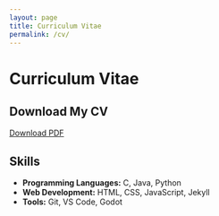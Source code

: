 ```yaml
---
layout: page
title: Curriculum Vitae
permalink: /cv/
---
```


# Curriculum Vitae

## Download My CV
[Download PDF](assets/documents/cvnicoesgeb.pdf)

## Skills
- **Programming Languages:** C, Java, Python
- **Web Development:** HTML, CSS, JavaScript, Jekyll
- **Tools:** Git, VS Code, Godot
